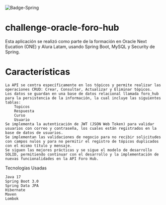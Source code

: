 ![Badge-Spring](https://github.com/user-attachments/assets/b8ea9224-4e0b-4999-a71a-9051cf41e9ff)

# challenge-oracle-foro-hub
Esta aplicación se realizó como parte de la formación en Oracle Next Eucation (ONE) y Alura Latam, usando Spring Boot, MySQL y Security de Spring.

# Características

    La API se centra específicamente en los tópicos y permite realizar las operaciones CRUD: Crear, Consultar, Actualizar y Eliminar tópicos.
    Los datos se guardan en una base de datos relacional llamada foro_hub para la persistencia de la información, la cual incluye las siguientes tablas:
        Topicos
        Respuesta
        Curso
        Usuario
    Se implementa la autenticación de JWT (JSON Web Token) para validar usuarios con correo y contraseña, los cuales están registrados en la base de datos de usuarios.
    Se implementan las validaciones de negocio para no recibir solicitudes con campos nulos y para no permitir el registro de tópicos duplicados con el mismo título y mensaje.
    Se siguen las mejores prácticas y se sigue el modelo de desarrollo SOLID, permitiendo continuar con el desarrollo y la implementación de nuevas funcionalidades en la API Foro Hub.

Tecnologías Usadas

    Java 17
    Spring Boot 3.0
    Spring Data JPA
    Hibernate
    Maven
    Lombok
